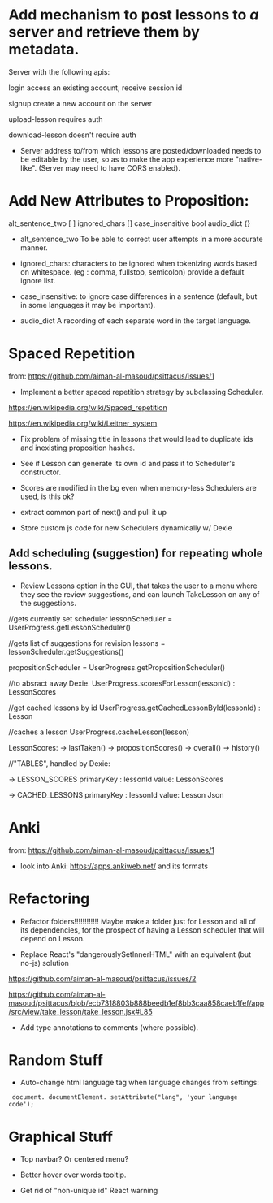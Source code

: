 # Add mechanism to post lessons to *a* server and retrieve them by metadata.

Server with the following apis:

login
access an existing account, receive session id

signup
create a new account on the server

upload-lesson
requires auth

download-lesson
doesn't require auth


* Server address to/from which lessons are posted/downloaded needs to be editable by the user, so as to make the app experience more "native-like". (Server may need to have CORS enabled).

# Add New Attributes to Proposition:

alt_sentence_two [ ]
ignored_chars []
case_insensitive bool
audio_dict {}

* alt_sentence_two
To be able to correct user attempts in a more accurate manner.

* ignored_chars:
characters to be ignored when tokenizing words based on whitespace. (eg : comma, fullstop, semicolon)
provide a default ignore list.

* case_insensitive: to ignore case differences in a sentence (default, but in some languages it may be important).

* audio_dict
A recording of each separate word in the target language.


# Spaced Repetition

from: https://github.com/aiman-al-masoud/psittacus/issues/1

* Implement a better spaced repetition strategy by subclassing Scheduler.

https://en.wikipedia.org/wiki/Spaced_repetition

https://en.wikipedia.org/wiki/Leitner_system


* Fix problem of missing title in lessons that would lead to duplicate ids and inexisting proposition hashes.

* See if Lesson can generate its own id and pass it to Scheduler's constructor.

* Scores are modified in the bg even when memory-less Schedulers are used, is this ok?

* extract common part of next() and pull it up

* Store custom js code for new Schedulers dynamically w/ Dexie


## Add scheduling (suggestion) for repeating whole lessons.

* Review Lessons option in the GUI, that takes the user to a menu where they see the review suggestions, and can launch TakeLesson on any of the suggestions.

//gets currently set scheduler
lessonScheduler = UserProgress.getLessonScheduler() 

//gets list of suggestions for revision 
lessons = lessonScheduler.getSuggestions() 

propositionScheduler = UserProgress.getPropositionScheduler() 

//to absract away Dexie.
UserProgress.scoresForLesson(lessonId) :  LessonScores

//get cached lessons by id
UserProgress.getCachedLessonById(lessonId) : Lesson

//caches a lesson
UserProgress.cacheLesson(lesson)

LessonScores:
-> lastTaken()
-> propositionScores()
-> overall()
-> history()


//"TABLES", handled by Dexie:

-> LESSON_SCORES
primaryKey : lessonId
value: LessonScores

-> CACHED_LESSONS
primaryKey : lessonId
value: Lesson Json


# Anki

from: https://github.com/aiman-al-masoud/psittacus/issues/1

* look into Anki: https://apps.ankiweb.net/ and its formats

# Refactoring

* Refactor folders!!!!!!!!!!!! Maybe make a folder just for Lesson and all of its dependencies, for the prospect of having a Lesson scheduler that will depend on Lesson. 

* Replace React's "dangerouslySetInnerHTML" with an equivalent (but no-js) solution

https://github.com/aiman-al-masoud/psittacus/issues/2

https://github.com/aiman-al-masoud/psittacus/blob/ecb7318803b888beedb1ef8bb3caa858caeb1fef/app/src/view/take_lesson/take_lesson.jsx#L85

* Add type annotations to comments (where possible).

# Random Stuff

* Auto-change html language tag when language changes from settings:
```
 document. documentElement. setAttribute("lang", 'your language code');
```

# Graphical Stuff

* Top navbar? Or centered menu?

* Better hover over words tooltip.

* Get rid of "non-unique id" React warning